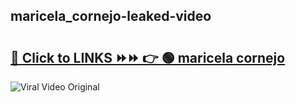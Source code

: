 
 ## maricela_cornejo-leaked-video 

# <h2><a href="https://clipsfans.com/maricela_cornejo&ref=git">🔗 Click to LINKS ⏩⏩ 👉 🟢 maricela cornejo </a></h2>

<a href="https://clipsfans.com/maricela_cornejo&ref=git" rel="nofollow" data-target="animated-image.originalLink"><img src="https://i.ibb.co.com/xMMVF88/686577567.gif" alt="Viral Video Original" style="max-width: 100%; display: inline-block;" data-target="animated-image.originalImage"></a>
